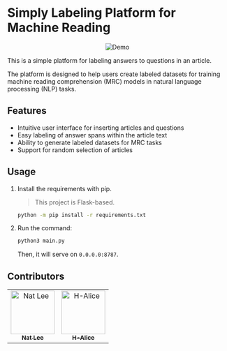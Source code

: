 # Simply Labeling Platform for Machine Reading

<p style="text-align: center">
  <img align="center" src="https://raw.githubusercontent.com/NatLee/Eagle-Wrapper/main/doc/demo.gif" alt="Demo">
</p>

This is a simple platform for labeling answers to questions in an article.

The platform is designed to help users create labeled datasets for training machine reading comprehension (MRC) models in natural language processing (NLP) tasks.

## Features

- Intuitive user interface for inserting articles and questions
- Easy labeling of answer spans within the article text
- Ability to generate labeled datasets for MRC tasks
- Support for random selection of articles

## Usage

1. Install the requirements with pip.

    > This project is Flask-based.

    ```bash
    python -m pip install -r requirements.txt
    ```

2. Run the command:

    ```bash
    python3 main.py
    ```

    Then, it will serve on `0.0.0.0:8787`.

## Contributors

<!-- ALL-CONTRIBUTORS-LIST:START - Do not remove or modify this section -->
<!-- prettier-ignore-start -->
<!-- markdownlint-disable -->
<table>
  <tbody>
    <tr>
      <td align="center"><a href="https://github.com/NatLee"><img src="https://avatars.githubusercontent.com/u/10178964?v=3?s=100" width="100px;" alt="Nat Lee"/><br /><sub><b>Nat Lee</b></sub></a></td>
      <td align="center"><a href="https://github.com/h-alice"><img src="https://avatars.githubusercontent.com/u/16372174?v=3?s=100" width="100px;" alt="H-Alice"/><br /><sub><b>H-Alice</b></sub></a></td>
    </tr>
  </tbody>
</table>

<!-- markdownlint-restore -->
<!-- prettier-ignore-end -->

<!-- ALL-CONTRIBUTORS-LIST:END -->


